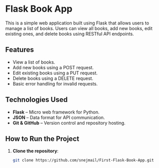 # Flask Book App

This is a simple web application built using Flask that allows users to manage a list of books. Users can view all books, add new books, edit existing ones, and delete books using RESTful API endpoints.

## Features

- View a list of books.
- Add new books using a POST request.
- Edit existing books using a PUT request.
- Delete books using a DELETE request.
- Basic error handling for invalid requests.

## Technologies Used

- **Flask** – Micro web framework for Python.
- **JSON** – Data format for API communication.
- **Git & GitHub** – Version control and repository hosting.

## How to Run the Project

1. **Clone the repository**:
   ```bash
   git clone https://github.com/snejmail/First-Flask-Book-App.git
